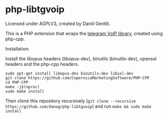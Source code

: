 # php-libtgvoip

Licensed under AGPLV3, created by Daniil Gentili.

This is a PHP extension that wraps the [telegram VoIP library](https://github.com/grishka/libtgvoip), created using php-cpp.

Installation:

Install the libopus headers (libopus-dev), binutils (binutils-dev), openssl headers and the php-cpp headers.

```
sudo apt-get install libopus-dev binutils-dev libssl-dev
git clone https://github.com/CopernicaMarketingSoftware/PHP-CPP
cd PHP-CPP
make -j$(nproc)
sudo make install
```

Then clone this repository recursively (`git clone --recursive https://github.com/danog/php-libtgvoip`) and run `make && sudo make install`


